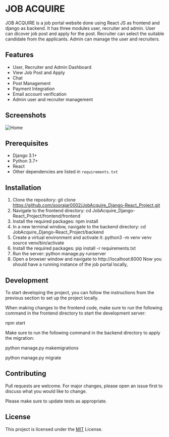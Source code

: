 # JOB ACQUIRE
JOB ACQUIRE is a job portal website done using React JS as frontend and django as backend. It has three modules user, recruiter and admin. User can dicover job post and apply for the post. Recruiter can select the suitable candidate from the applicants. Admin can manage the user and recruiters.
## Features

* User, Recruiter and Admin Dashboard
* View Job Post and Apply
* Chat 
* Post Management
* Payment Integration
* Email account verification 
* Admin user and recruiter management

## Screenshots

![Home](https://i.ibb.co/2d66N91/Screenshot-2023-01-10-132830.jpg)

## Prerequisites

* Django 3.1+
* Python 3.7+
* React 
* Other dependencies are listed in `requirements.txt`

## Installation

1. Clone the repository:
  git clone https://github.com/soorajar0002/JobAcquire_Django-React_Project.git
2. Navigate to the frontend directory:
  cd JobAcquire_Django-React_Project/frontend/frontend
3. Install the required packages:
  npm install
4. In a new terminal window, navigate to the backend directory:
  cd JobAcquire_Django-React_Project/backend
5. Create a virtual environment and activate it:
   python3 -m venv venv
   source venv/bin/activate
6. Install the required packages:
   pip install -r requirements.txt
7. Run the server:
   python manage.py runserver
8. Open a browser window and navigate to 
  http://localhost:8000
  Now you should have a running instance of the job portal locally,

## Development
To start developing the project, you can follow the instructions from the previous section to set up the project locally.

When making changes to the frontend code, make sure to run the following command in the frontend directory to start the development server:
 
 npm start

Make sure to run the following command in the backend directory to apply the migration:

python manage.py makemigrations

python manage.py migrate



## Contributing

Pull requests are welcome. For major changes, please open an issue first to discuss what you would like to change.

Please make sure to update tests as appropriate.

## License

This project is licensed under the [MIT](https://choosealicense.com/licenses/mit/) License.
